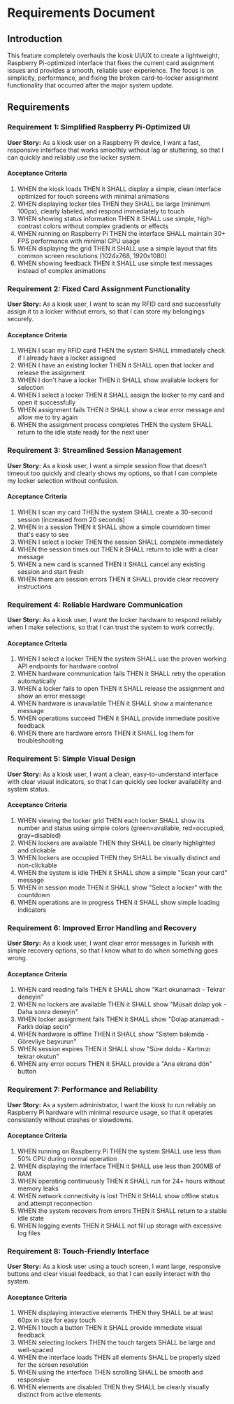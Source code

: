 # Requirements Document

## Introduction

This feature completely overhauls the kiosk UI/UX to create a lightweight, Raspberry Pi-optimized interface that fixes the current card assignment issues and provides a smooth, reliable user experience. The focus is on simplicity, performance, and fixing the broken card-to-locker assignment functionality that occurred after the major system update.

## Requirements

### Requirement 1: Simplified Raspberry Pi-Optimized UI

**User Story:** As a kiosk user on a Raspberry Pi device, I want a fast, responsive interface that works smoothly without lag or stuttering, so that I can quickly and reliably use the locker system.

#### Acceptance Criteria

1. WHEN the kiosk loads THEN it SHALL display a simple, clean interface optimized for touch screens with minimal animations
2. WHEN displaying locker tiles THEN they SHALL be large (minimum 100px), clearly labeled, and respond immediately to touch
3. WHEN showing status information THEN it SHALL use simple, high-contrast colors without complex gradients or effects
4. WHEN running on Raspberry Pi THEN the interface SHALL maintain 30+ FPS performance with minimal CPU usage
5. WHEN displaying the grid THEN it SHALL use a simple layout that fits common screen resolutions (1024x768, 1920x1080)
6. WHEN showing feedback THEN it SHALL use simple text messages instead of complex animations

### Requirement 2: Fixed Card Assignment Functionality

**User Story:** As a kiosk user, I want to scan my RFID card and successfully assign it to a locker without errors, so that I can store my belongings securely.

#### Acceptance Criteria

1. WHEN I scan my RFID card THEN the system SHALL immediately check if I already have a locker assigned
2. WHEN I have an existing locker THEN it SHALL open that locker and release the assignment
3. WHEN I don't have a locker THEN it SHALL show available lockers for selection
4. WHEN I select a locker THEN it SHALL assign the locker to my card and open it successfully
5. WHEN assignment fails THEN it SHALL show a clear error message and allow me to try again
6. WHEN the assignment process completes THEN the system SHALL return to the idle state ready for the next user

### Requirement 3: Streamlined Session Management

**User Story:** As a kiosk user, I want a simple session flow that doesn't timeout too quickly and clearly shows my options, so that I can complete my locker selection without confusion.

#### Acceptance Criteria

1. WHEN I scan my card THEN the system SHALL create a 30-second session (increased from 20 seconds)
2. WHEN in a session THEN it SHALL show a simple countdown timer that's easy to see
3. WHEN I select a locker THEN the session SHALL complete immediately
4. WHEN the session times out THEN it SHALL return to idle with a clear message
5. WHEN a new card is scanned THEN it SHALL cancel any existing session and start fresh
6. WHEN there are session errors THEN it SHALL provide clear recovery instructions

### Requirement 4: Reliable Hardware Communication

**User Story:** As a kiosk user, I want the locker hardware to respond reliably when I make selections, so that I can trust the system to work correctly.

#### Acceptance Criteria

1. WHEN I select a locker THEN the system SHALL use the proven working API endpoints for hardware control
2. WHEN hardware communication fails THEN it SHALL retry the operation automatically
3. WHEN a locker fails to open THEN it SHALL release the assignment and show an error message
4. WHEN hardware is unavailable THEN it SHALL show a maintenance message
5. WHEN operations succeed THEN it SHALL provide immediate positive feedback
6. WHEN there are hardware errors THEN it SHALL log them for troubleshooting

### Requirement 5: Simple Visual Design

**User Story:** As a kiosk user, I want a clean, easy-to-understand interface with clear visual indicators, so that I can quickly see locker availability and system status.

#### Acceptance Criteria

1. WHEN viewing the locker grid THEN each locker SHALL show its number and status using simple colors (green=available, red=occupied, gray=disabled)
2. WHEN lockers are available THEN they SHALL be clearly highlighted and clickable
3. WHEN lockers are occupied THEN they SHALL be visually distinct and non-clickable
4. WHEN the system is idle THEN it SHALL show a simple "Scan your card" message
5. WHEN in session mode THEN it SHALL show "Select a locker" with the countdown
6. WHEN operations are in progress THEN it SHALL show simple loading indicators

### Requirement 6: Improved Error Handling and Recovery

**User Story:** As a kiosk user, I want clear error messages in Turkish with simple recovery options, so that I know what to do when something goes wrong.

#### Acceptance Criteria

1. WHEN card reading fails THEN it SHALL show "Kart okunamadı - Tekrar deneyin"
2. WHEN no lockers are available THEN it SHALL show "Müsait dolap yok - Daha sonra deneyin"
3. WHEN locker assignment fails THEN it SHALL show "Dolap atanamadı - Farklı dolap seçin"
4. WHEN hardware is offline THEN it SHALL show "Sistem bakımda - Görevliye başvurun"
5. WHEN session expires THEN it SHALL show "Süre doldu - Kartınızı tekrar okutun"
6. WHEN any error occurs THEN it SHALL provide a "Ana ekrana dön" button

### Requirement 7: Performance and Reliability

**User Story:** As a system administrator, I want the kiosk to run reliably on Raspberry Pi hardware with minimal resource usage, so that it operates consistently without crashes or slowdowns.

#### Acceptance Criteria

1. WHEN running on Raspberry Pi THEN the system SHALL use less than 50% CPU during normal operation
2. WHEN displaying the interface THEN it SHALL use less than 200MB of RAM
3. WHEN operating continuously THEN it SHALL run for 24+ hours without memory leaks
4. WHEN network connectivity is lost THEN it SHALL show offline status and attempt reconnection
5. WHEN the system recovers from errors THEN it SHALL return to a stable idle state
6. WHEN logging events THEN it SHALL not fill up storage with excessive log files

### Requirement 8: Touch-Friendly Interface

**User Story:** As a kiosk user using a touch screen, I want large, responsive buttons and clear visual feedback, so that I can easily interact with the system.

#### Acceptance Criteria

1. WHEN displaying interactive elements THEN they SHALL be at least 60px in size for easy touch
2. WHEN I touch a button THEN it SHALL provide immediate visual feedback
3. WHEN selecting lockers THEN the touch targets SHALL be large and well-spaced
4. WHEN the interface loads THEN all elements SHALL be properly sized for the screen resolution
5. WHEN using the interface THEN scrolling SHALL be smooth and responsive
6. WHEN elements are disabled THEN they SHALL be clearly visually distinct from active elements